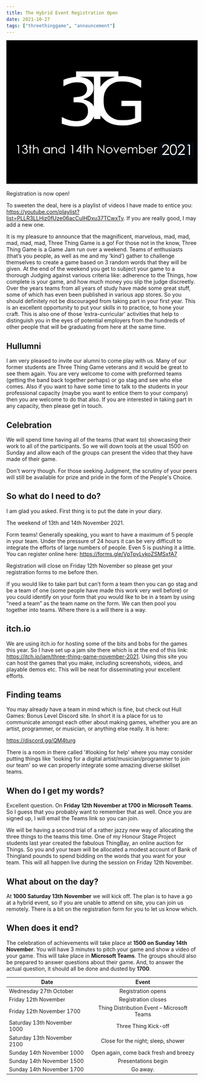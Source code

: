```yaml
---
title: The Hybrid Event Registration Open
date: 2021-10-27
tags: ["threethinggame", "announcement"]
---
```

![alt text](/img/211113event/event.png "Save the date")

Registration is now open!

To sweeten the deal, here is a playlist of videos I have made to entice you: https://youtube.com/playlist?list=PLLR3LLHiz0fUze06acCulHDxu37TCwxTv. If you are really good, I may add a new one.

<!--more-->

It is my pleasure to announce that the magnificent, marvelous, mad, mad, mad, mad, mad, Three Thing Game is a go!
For those not in the know, Three Thing Game is a Game Jam run over a weekend. Teams of enthusiasts (that’s you people, as well as me and my ‘kind’) gather to challenge themselves to create a game based on 3 random words that they will be given. At the end of the weekend you get to subject your game to a thorough Judging against various criteria like: adherence to the Things, how complete is your game, and how much money you slip the judge discreetly.
Over the years teams from all years of study have made some great stuff, some of which has even been published in various app stores. So you should definitely not be discouraged from taking part in your first year. This is an excellent opportunity to put your skills in to practice, to hone your craft. This is also one of those ‘extra-curricular’ activities that help to distinguish you in the eyes of potential employers from the hundreds of other people that will be graduating from here at the same time. 

## Hullumni

I am very pleased to invite our alumni to come play with us. Many of our former students are Three Thing Game veterans and it would be great to see them again. You are very welcome to come with preformed teams (getting the band back together perhaps) or go stag and see who else comes. Also if you want to have some time to talk to the students in your professional capacity (maybe you want to entice them to your company) then you are welcome to do that also. If you are interested in taking part in any capacity, then please get in touch.  

## Celebration

We will spend time having all of the teams (that want to) showcasing their work to all of the participants. So we will down tools at the usual 1500 on Sunday and allow each of the groups can present the video that they have made of their game.

Don't worry though. For those seeking Judgment, the scrutiny of your peers will still be available for prize and pride in the form of the People's Choice.

## So what do I need to do?

I am glad you asked. First thing is to put the date in your diary. 

The weekend of 13th and 14th November 2021. 

Form teams! Generally speaking, you want to have a maximum of 5 people in your team. Under the pressure of 24 hours it can be very difficult to integrate the efforts of large numbers of people. Even 5 is pushing it a little. You can register online here: https://forms.gle/VpTpyLykoZSMSxfA7   

Registration will close on Friday 12th November so please get your registration forms to me before then.

If you would like to take part but can’t form a team then you can go stag and be a team of one (some people have made this work very well before) or you could identify on your form that you would like to be in a team by using “need a team” as the team name on the form. We can then pool you together into teams. Where there is a will there is a way.

## itch.io

We are using itch.io for hosting some of the bits and bobs for the games this year. So I have set up a jam site there which is at the end of this link: https://itch.io/jam/three-thing-game-november-2021. Using this site you can host the games that you make, including screenshots, videos, and playable demos etc. This will be neat for disseminating your excellent efforts.

## Finding teams

You may already have a team in mind which is fine, but check out Hull Games: Bonus Level Discord site. In short it is a place for us to communicate amongst each other about making games, whether you are an artist, programmer, or musician, or anything else really. It is here:

https://discord.gg/QM4turg 

There is a room in there called '#looking for help' where you may consider putting things like 'looking for a digital artist/musician/programmer to join our team' so we can properly integrate some amazing diverse skillset teams.

## When do I get my words?

Excellent question. On **Friday 12th November at 1700 in Microsoft Teams**. So I guess that you probably want to remember that as well. Once you are signed up, I will email the Teams link so you can join.

We will be having a second trial of a rather jazzy new way of allocating the three things to the teams this time. One of my Honour Stage Project students last year created the fabulous ThingBay, an online auction for Things. So you and your team will be allocated a modest account of Bank of Thingland pounds to spend bidding on the words that you want for your team. This will all happen live during the session on Friday 12th November.

## What about on the day?

At **1000 Saturday 13th November** we will kick off. The plan is to have a go at a hybrid event, so if you are unable to attend on site, you can join us remotely. There is a bit on the registration form for you to let us know which.

## When does it end?

The celebration of achievements will take place at **1500 on Sunday 14th November**. You will have 3 minutes to pitch your game and show a video of your game. This will take place in **Microsoft Teams**. The groups should also be prepared to answer questions about their game.
And, to answer the actual question, it should all be done and dusted by **1700**.

| Date           | Event           |
| -------------- |:---------------:|
| Wednesday 27th October | Registration opens |
| Friday 12th November | Registration closes |
| Friday 12th November 1700 | Thing Distribution Event – Microsoft Teams|
| Saturday 13th November 1000 | Three Thing Kick-off |
| Saturday 13th November 2100 | Close for the night; sleep, shower |
| Sunday 14th November 1000 | Open again, come back fresh and breezy |
| Sunday 14th November 1500 | Presentations begin |
| Sunday 14th November 1700 | Go away. |

